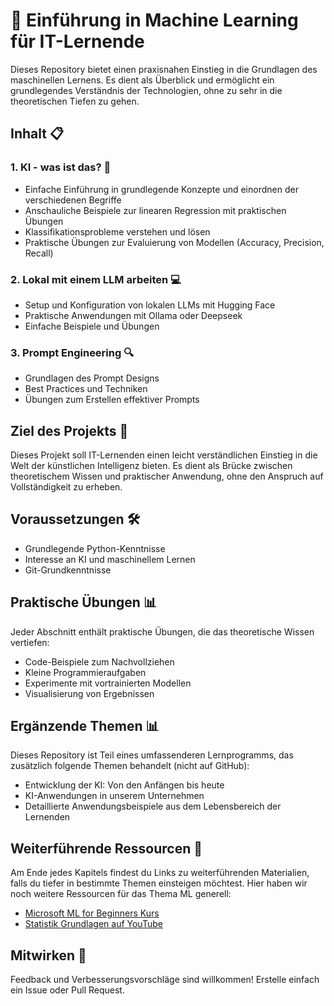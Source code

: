 # 🤖 Einführung in Machine Learning für IT-Lernende

Dieses Repository bietet einen praxisnahen Einstieg in die Grundlagen des
maschinellen Lernens. Es dient als Überblick und ermöglicht ein grundlegendes
Verständnis der Technologien, ohne zu sehr in die theoretischen Tiefen zu gehen.

## Inhalt 📋

### 1. KI - was ist das? 🧠

- Einfache Einführung in grundlegende Konzepte und einordnen der verschiedenen
  Begriffe
- Anschauliche Beispiele zur linearen Regression mit praktischen Übungen
- Klassifikationsprobleme verstehen und lösen
- Praktische Übungen zur Evaluierung von Modellen (Accuracy, Precision, Recall)

### 2. Lokal mit einem LLM arbeiten 💻

- Setup und Konfiguration von lokalen LLMs mit Hugging Face
- Praktische Anwendungen mit Ollama oder Deepseek
- Einfache Beispiele und Übungen

### 3. Prompt Engineering 🔍

- Grundlagen des Prompt Designs
- Best Practices und Techniken
- Übungen zum Erstellen effektiver Prompts

## Ziel des Projekts 🎯

Dieses Projekt soll IT-Lernenden einen leicht verständlichen Einstieg in die
Welt der künstlichen Intelligenz bieten. Es dient als Brücke zwischen
theoretischem Wissen und praktischer Anwendung, ohne den Anspruch auf
Vollständigkeit zu erheben.

## Voraussetzungen 🛠️

- Grundlegende Python-Kenntnisse
- Interesse an KI und maschinellem Lernen
- Git-Grundkenntnisse

## Praktische Übungen 📊

Jeder Abschnitt enthält praktische Übungen, die das theoretische Wissen
vertiefen:

- Code-Beispiele zum Nachvollziehen
- Kleine Programmieraufgaben
- Experimente mit vortrainierten Modellen
- Visualisierung von Ergebnissen

## Ergänzende Themen 📊

Dieses Repository ist Teil eines umfassenderen Lernprogramms, das zusätzlich
folgende Themen behandelt (nicht auf GitHub):

- Entwicklung der KI: Von den Anfängen bis heute
- KI-Anwendungen in unserem Unternehmen
- Detaillierte Anwendungsbeispiele aus dem Lebensbereich der Lernenden

## Weiterführende Ressourcen 🔗

Am Ende jedes Kapitels findest du Links zu weiterführenden Materialien, falls du
tiefer in bestimmte Themen einsteigen möchtest. Hier haben wir noch weitere
Ressourcen für das Thema ML generell:

- [Microsoft ML for Beginners Kurs](https://github.com/microsoft/ML-For-Beginners)
- [Statistik Grundlagen auf YouTube](https://www.youtube.com/watch?v=Gv9_4yMHFhI&list=PLblh5JKOoLUICTaGLRoHQDuF_7q2GfuJF)

## Mitwirken 📝

Feedback und Verbesserungsvorschläge sind willkommen! Erstelle einfach ein Issue
oder Pull Request.
